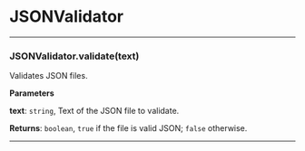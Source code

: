# JSONValidator





* * *

### JSONValidator.validate(text) 

Validates JSON files.

**Parameters**

**text**: `string`, Text of the JSON file to validate.

**Returns**: `boolean`, `true` if the file is valid JSON; `false` otherwise.



* * *










